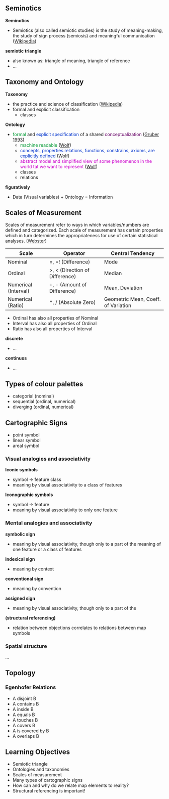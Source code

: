 ## Seminotics

**Seminotics**
- Semiotics (also called semiotic studies) is the study of meaning-making, the study of sign process (semiosis) and meaningful communication ([Wikipedia](https://en.wikipedia.org/wiki/Semiotics))

**semiotic triangle**
- also known as: triangle of meaning,  triangle of reference
- ...


## Taxonomy and Ontology 

**Taxonomy**
- the practice and science of classification ([Wikipedia](https://en.wikipedia.org/wiki/Taxonomy_(general)))
- formal and explicit classification
  - classes

**Ontology**
- <font color="#009933">formal</font> and <font color="#0033cc">explicit specification</font> of a shared <font color="#660066">conceptualization</font> ([Gruber 1993](http://tomgruber.org/writing/ontolingua-kaj-1993.pdf))
  - <font color="#009933">machine readable</font> ([Wolf](https://link.springer.com/content/pdf/10.1007%2F978-3-642-04930-9_65.pdf))
  - <font color="#0033cc">concepts, properties relations, functions, constrains, axioms, are explicitly defined</font> ([Wolf](https://link.springer.com/content/pdf/10.1007%2F978-3-642-04930-9_65.pdf))
  - <font color="#cc00cc">abstract model and simplified view of some phenomenon in the world tat we want to represent</font> ([Wolf](https://link.springer.com/content/pdf/10.1007%2F978-3-642-04930-9_65.pdf))
  - classes
  - relations

**figuratively**
- Data (Visual variables) + Ontology = Information


## Scales of Measurement

Scales of measurement refer to ways in which variables/numbers are defined and categorized. Each scale of measurement has certain properties which in turn determines the appropriateness for use of certain statistical analyses. ([Webster](http://faculty.webster.edu/woolflm/statwhatis.html))

| Scale | Operator | Central Tendency |
| ----- | -------- | -----------------|
| Nominal | =, =! (Difference) | Mode |
| Ordinal | >, < (Direction of Difference) | Median |
| Numerical (Interval) | +, - (Amount of Difference) | Mean, Deviation |
| Numerical (Ratio) | \*, / (Absolute Zero) | Geometric Mean, Coeff. of Variation |

- Ordinal has also all properties of Nominal
- Interval has also all properties of Ordinal
- Ratio has also all properties of Interval

**discrete**
- ...

**continuos**
- ...


## Types of colour palettes

- categorial (nominal)
- sequential (ordinal, numerical)
- diverging (ordinal, numerical)


## Cartographic Signs

- point symbol
- linear symbol
- areal symbol


### Visual analogies and associativity

**Iconic symbols**
- symbol -> feature class
- meaning by visual associativity to a class of features

**Iconographic symbols**
- symbol -> feature
- meaning by visual associativity to only one feature


### Mental analogies and associativity

**symbolic sign**
- meaning by visual associativity, though only to a part of the meaning of one feature or a class of features

**indexical sign**
- meaning by context

**conventional sign**
- meaning by convention

**assigned sign**
- meaning by visual associativity, though only to a part of the 

**(structural referencing)**
- relation between objections correlates to relations between map symbols


### Spatial structure

...


## Topology

### Egenhofer Relations

- A disjoint B
- A contains B
- A inside B
- A equals B
- A touches B
- A covers B
- A is covered by B
- A overlaps B


## Learning Objectives

- Semiotic triangle
- Ontologies and taxonomies
- Scales of measurement
- Many types of cartographic signs
- How can and why do we relate map elements to reality?
- Structural referencing is important!
